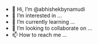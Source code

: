 - 👋 Hi, I’m @abhishekbynamudi
- 👀 I’m interested in ...
- 🌱 I’m currently learning ...
- 💞️ I’m looking to collaborate on ...
- 📫 How to reach me ...

<!---
abhishekbynamudi/abhishekbynamudi is a ✨ special ✨ repository because its `README.md` (this file) appears on your GitHub profile.
You can click the Preview link to take a look at your changes.
--->

